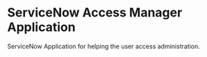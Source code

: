 # ServiceNow Access Manager Application
ServiceNow Application for helping the user access administration.